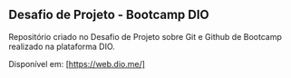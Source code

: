 ## Desafio de Projeto - Bootcamp DIO

Repositório criado no Desafio de Projeto sobre Git e Github de Bootcamp realizado na plataforma DIO.

Disponível em: [https://web.dio.me/]

